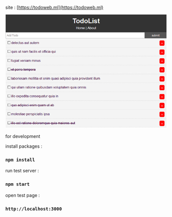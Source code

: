 site : [https://todoweb.ml](https://todoweb.ml)

![image](todoweb_screen.png)



for development

install packages : 
### `npm install`

run test server : 
### `npm start`

open test page : 
### `http://localhost:3000`

